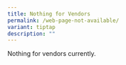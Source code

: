 ```yaml
---
title: Nothing for Vendors
permalink: /web-page-not-available/
variant: tiptap
description: ""
---
```

<p>Nothing for vendors currently.</p>